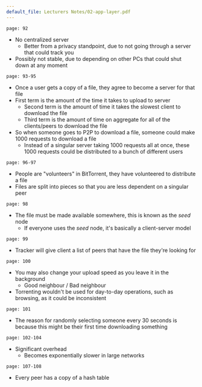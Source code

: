 ```yaml
---
default_file: Lecturers Notes/02-app-layer.pdf
---
```

```slide-note
page: 92
```
- No centralized server
	- Better from a privacy standpoint, due to not going through a server that could track you
- Possibly not stable, due to depending on other PCs that could shut down at any moment
```slide-note
page: 93-95
```
- Once a user gets a copy of a file, they agree to become a server for that file
- First term is the amount of the time it takes to upload to server
	- Second term is the amount of time it takes the slowest client to download the file
	- Third term is the amount of time on aggregate for all of the clients/peers to download the file
- So when someone goes to P2P to download a file, someone could make 1000 requests to download a file
	- Instead of a singular server taking 1000 requests all at once, these 1000 requests could be distributed to a bunch of different users
```slide-note
page: 96-97
```
- People are "volunteers" in BitTorrent, they have volunteered to distribute a file
- Files are split into pieces so that you are less dependent on a singular peer
```slide-note
page: 98
```
- The file must be made available somewhere, this is known as the *seed* node
	- If everyone uses the *seed* node, it's basically a client-server model
```slide-note
page: 99
```
- Tracker will give client a list of peers that have the file they're looking for
```slide-note
page: 100
```
- You may also change your upload speed as you leave it in the background
	- Good neighbour / Bad neighbour
- Torrenting wouldn't be used for day-to-day operations, such as browsing, as it could be inconsistent
```slide-note
page: 101
```
- The reason for randomly selecting someone every 30 seconds is because this might be their first time downloading something
```slide-note
page: 102-104
```
- Significant overhead
	- Becomes exponentially slower in large networks
```slide-note
page: 107-108
```
- Every peer has a copy of a hash table